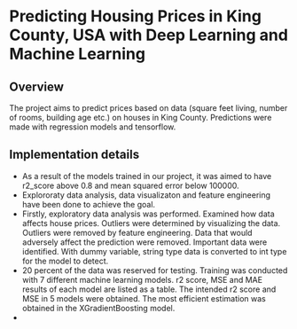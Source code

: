 # Predicting Housing Prices in King County, USA with Deep Learning and Machine Learning

## Overview
The project aims to predict prices based on data (square feet living, number of rooms, building age etc.) on houses in King County. Predictions were made with regression models and tensorflow. 

## Implementation details
* As a result of the models trained in our project, it was aimed to have r2_score above 0.8 and mean squared error below 100000. 
* Explororaty data analysis, data visualizaton and feature engineering have been done to achieve the goal.
* Firstly, exploratory data analysis was performed. Examined how data affects house prices. Outliers were determined by visualizing the data. Outliers were removed by feature engineering. Data that would adversely affect the prediction were removed. Important data were identified. With dummy variable, string type data is converted to int type for the model to detect.
* 20 percent of the data was reserved for testing. Training was conducted with 7 different machine learning models. r2 score, MSE and MAE results of each model are listed as a table. The intended r2 score and MSE in 5 models were obtained. The most efficient estimation was obtained in the XGradientBoosting model.
* 
